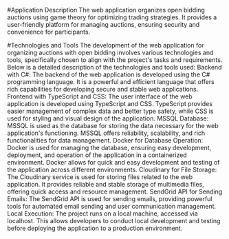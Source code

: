 
#Application Description
The web application organizes open bidding auctions using game theory for optimizing trading strategies.
It provides a user-friendly platform for managing auctions, ensuring security and convenience for participants.

#Technologies and Tools
The development of the web application for organizing auctions with open bidding involves various technologies and tools, specifically chosen to align with the project's tasks and requirements. Below is a detailed description of the technologies and tools used:
Backend with C#: The backend of the web application is developed using the C# programming language. It is a powerful and efficient language that offers rich capabilities for developing secure and stable web applications.
Frontend with TypeScript and CSS: The user interface of the web application is developed using TypeScript and CSS. TypeScript provides easier management of complex data and better type safety, while CSS is used for styling and visual design of the application.
MSSQL Database: MSSQL is used as the database for storing the data necessary for the web application's functioning. MSSQL offers reliability, scalability, and rich functionalities for data management.
Docker for Database Operation: Docker is used for managing the database, ensuring easy development, deployment, and operation of the application in a containerized environment. Docker allows for quick and easy development and testing of the application across different environments.
Cloudinary for File Storage: The Cloudinary service is used for storing files related to the web application. It provides reliable and stable storage of multimedia files, offering quick access and resource management.
SendGrid API for Sending Emails: The SendGrid API is used for sending emails, providing powerful tools for automated email sending and user communication management.
Local Execution: The project runs on a local machine, accessed via localhost. This allows developers to conduct local development and testing before deploying the application to a production environment.
